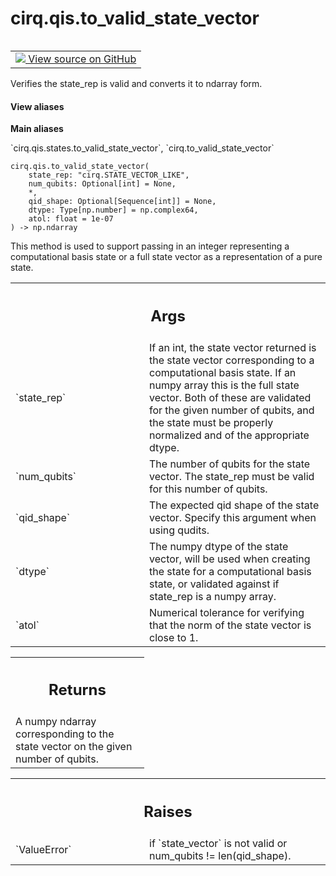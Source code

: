 <div itemscope itemtype="http://developers.google.com/ReferenceObject">
<meta itemprop="name" content="cirq.qis.to_valid_state_vector" />
<meta itemprop="path" content="Stable" />
</div>

# cirq.qis.to_valid_state_vector

<!-- Insert buttons and diff -->

<table class="tfo-notebook-buttons tfo-api" align="left">

<td>
  <a target="_blank" href="https://github.com/quantumlib/cirq/tree/master/cirq/qis/states.py">
    <img src="https://www.tensorflow.org/images/GitHub-Mark-32px.png" />
    View source on GitHub
  </a>
</td>
</table>



Verifies the state_rep is valid and converts it to ndarray form.

<section class="expandable">
  <h4 class="showalways">View aliases</h4>
  <p>
<b>Main aliases</b>
<p>`cirq.qis.states.to_valid_state_vector`, `cirq.to_valid_state_vector`</p>
</p>
</section>

<pre class="devsite-click-to-copy prettyprint lang-py tfo-signature-link">
<code>cirq.qis.to_valid_state_vector(
    state_rep: "cirq.STATE_VECTOR_LIKE",
    num_qubits: Optional[int] = None,
    *,
    qid_shape: Optional[Sequence[int]] = None,
    dtype: Type[np.number] = np.complex64,
    atol: float = 1e-07
) -> np.ndarray
</code></pre>



<!-- Placeholder for "Used in" -->

This method is used to support passing in an integer representing a
computational basis state or a full state vector as a representation of
a pure state.

<!-- Tabular view -->
 <table class="responsive fixed orange">
<colgroup><col width="214px"><col></colgroup>
<tr><th colspan="2"><h2 class="add-link">Args</h2></th></tr>

<tr>
<td>
`state_rep`
</td>
<td>
If an int, the state vector returned is the state vector
corresponding to a computational basis state. If an numpy array
this is the full state vector. Both of these are validated for
the given number of qubits, and the state must be properly
normalized and of the appropriate dtype.
</td>
</tr><tr>
<td>
`num_qubits`
</td>
<td>
The number of qubits for the state vector. The state_rep
must be valid for this number of qubits.
</td>
</tr><tr>
<td>
`qid_shape`
</td>
<td>
The expected qid shape of the state vector. Specify this
argument when using qudits.
</td>
</tr><tr>
<td>
`dtype`
</td>
<td>
The numpy dtype of the state vector, will be used when creating
the state for a computational basis state, or validated against if
state_rep is a numpy array.
</td>
</tr><tr>
<td>
`atol`
</td>
<td>
Numerical tolerance for verifying that the norm of the state
vector is close to 1.
</td>
</tr>
</table>



<!-- Tabular view -->
 <table class="responsive fixed orange">
<colgroup><col width="214px"><col></colgroup>
<tr><th colspan="2"><h2 class="add-link">Returns</h2></th></tr>
<tr class="alt">
<td colspan="2">
A numpy ndarray corresponding to the state vector on the given number of
qubits.
</td>
</tr>

</table>



<!-- Tabular view -->
 <table class="responsive fixed orange">
<colgroup><col width="214px"><col></colgroup>
<tr><th colspan="2"><h2 class="add-link">Raises</h2></th></tr>

<tr>
<td>
`ValueError`
</td>
<td>
if `state_vector` is not valid or
num_qubits != len(qid_shape).
</td>
</tr>
</table>

